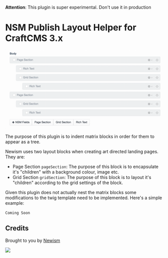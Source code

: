**Attention**: This plugin is super experimental. Don't use it in production

# NSM Publish Layout Helper for CraftCMS 3.x

![Demo](./resources/img/demo.gif)


The purpose of this plugin is to indent matrix blocks in order for them to appear as a tree.

Newism uses two layout blocks when creating art directed landing pages. They are:

* Page Section `pageSection`: The purpose of this block is to encapsulate it's "children" with a background colour, image etc.
* Grid Section `gridSection`: The purpose of this block is to layout it's "children" according to the grid settings of the block.

Given this plugin does not actually nest the matrix blocks some modifications to the twig template need to be implemented. Here's a simple example:

```
Coming Soon
```

## Credits

Brought to you by [Newism](http://newism.com.au)

[<img src="http://newism.com.au/uploads/content/newism-logo.png" width="150px" />](http://newism.com.au/)
